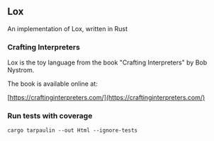 
## Lox

An implementation of Lox, written in Rust

### Crafting Interpreters

Lox is the toy language from the book "Crafting Interpreters" by Bob Nystrom.

The book is available online at:

[https://craftinginterpreters.com/](https://craftinginterpreters.com/)

### Run tests with coverage

`cargo tarpaulin --out Html --ignore-tests`
